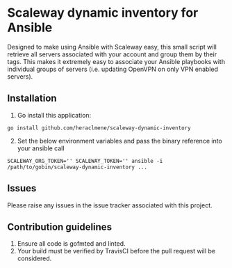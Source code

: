 # Scaleway dynamic inventory for Ansible

Designed to make using Ansible with Scaleway easy, this small script will
retrieve all servers associated with your account and group them by their
tags. This makes it extremely easy to associate your Ansible playbooks with
individual groups of servers (i.e. updating OpenVPN on only VPN enabled
servers).

## Installation

1. Go install this application:

`go install github.com/heraclmene/scaleway-dynamic-inventory`

2. Set the below environment variables and pass the binary reference into your 
ansible call

`SCALEWAY_ORG_TOKEN='' SCALEWAY_TOKEN='' ansible -i /path/to/gobin/scaleway-dynamic-inventory ...`

## Issues

Please raise any issues in the issue tracker associated with this project.

## Contribution guidelines

1. Ensure all code is gofmted and linted. 
2. Your build must be verified by TravisCI before the pull request will be
considered.
